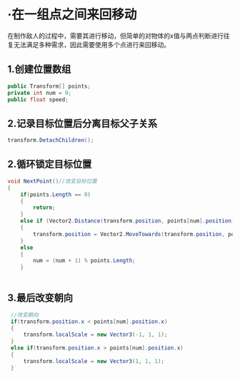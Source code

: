 # ·在一组点之间来回移动

在制作敌人的过程中，需要其进行移动，但简单的对物体的x值与两点判断进行往复无法满足多种需求，因此需要使用多个点进行来回移动。

## 1.创建位置数组

```c#
public Transform[] points;
private int num = 0;
public float speed;
```

## 2.记录目标位置后分离目标父子关系

```c#
transform.DetachChildren();
```



## 2.循环锁定目标位置

```c#
void NextPoint()//改变目标位置
{
    if(points.Length == 0)
    {
        return;
    }
    else if (Vector2.Distance(transform.position, points[num].position) > 0.1f)
    {
        transform.position = Vector2.MoveTowards(transform.position, points[num].position, speed);
    }
    else
    {
        num = (num + 1) % points.Length;
    }
       
```

## 3.最后改变朝向

```c#
 //改变朝向
 if(transform.position.x < points[num].position.x)
 {
     transform.localScale = new Vector3(-1, 1, 1);
 }
 else if(transform.position.x > points[num].position.x)
 {
     transform.localScale = new Vector3(1, 1, 1);
 }
```

​	
